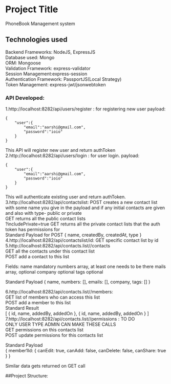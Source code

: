# Project Title

PhoneBook Management system

## Technologies used

Backend Frameworks: NodeJS, ExpressJS<br/>
Database used: Mongo<br/>
ORM: Mongoose<br/>
Validation Framework: express-validator<br/>
Session Management:express-session<br/>
Authentication Framework: PassportJS(Local Strategy)<br/>
Token Management: express-jwt/jsonwebtoken<br/>

### API Developed:
1.http://localhost:8282/api/users/register : for registering new user
payload:
```
{
    "user":{
    	"email":"aarshi@gmail.com",
        "password":"ioio"
    }
}
```
This API will register new user and return authToken<br/>
2.http://localhost:8282/api/users/login : for user login.
payload:
```
{
    "user":{
    	"email":"aarshi@gmail.com",
        "password":"ioio"
    }
}
```
This will authenticate existing user and return authToken.<br/>
3.http://localhost:8282/api/contactslist:
POST creates a new contact list with some name you give in the payload and if any initial contacts are
given and also with type- public or private<br/>
GET returns all the public contact lists<br/>
?includePrivate=true
GET returns all the private contact lists that the auth token has permissions for<br/>
Standard Payload for POST
{ name, createdBy, createdAt, type }<br/>
4.http://localhost:8282/api/contactslist/id:
GET specific contact list by id <br/>
5.http://localhost:8282/api/contacts.list/<id>/contacts<br/>
GET all the contacts under this contact list<br/>
POST add a contact to this list<br/>

Fields:
name mandatory
numbers array, at least one needs to be there
mails array, optional
company optional
tags optional

Standard Payload
{ name, numbers: [], emails: [], company, tags: [] }<br/>

6.http://localhost:8282/api/contacts.list/<id>/members:<br/>
GET list of members who can access this list<br/>
POST add a member to this list<br/>
Standard Result<br/>
[ { id, name, addedBy, addedOn }, { id, name, addedBy, addedOn } ]<br/>
7.http://localhost:8282/api/contacts.list/<id>/permissions : TO DO<br/>
ONLY USER TYPE ADMIN CAN MAKE THESE CALLS<br/>
GET permissions on this contacts list<br/>
POST update permissions for this contacts list<br/>

Standard Payload<br/>
{ member1Id: { canEdit: true, canAdd: false, canDelete: false, canShare: true } }<br/>

Similar data gets returned on GET call<br/>

##Project Structure:

